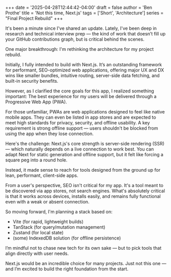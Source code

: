 +++
date = '2025-04-28T12:44:42-04:00'
draft = false
author = 'Ben Prothe'
title = 'Not this time, Next.js'
tags = ['Short', 'Architecture']
series = "Final Project Rebuild"
+++

It's been a minute since I've shared an update. Lately, I've been deep in research and technical interview prep — the kind of work that doesn’t fill up your GitHub contributions graph, but is critical behind the scenes.

One major breakthrough: I'm rethinking the architecture for my project rebuild.

Initially, I fully intended to build with Next.js. It’s an outstanding framework for performant, SEO-optimized web applications, offering major UX and DX wins like smaller bundles, intuitive routing, server-side data fetching, and built-in security benefits.

However, as I clarified the core goals for this app, I realized something important:
The best experience for my users will be delivered through a Progressive Web App (PWA).

For those unfamiliar, PWAs are web applications designed to feel like native mobile apps. They can even be listed in app stores and are expected to meet high standards for privacy, security, and offline usability. A key requirement is strong offline support — users shouldn't be blocked from using the app when they lose connection.

Here's the challenge: Next.js's core strength is server-side rendering (SSR) — which naturally depends on a live connection to work best. You can adapt Next for static generation and offline support, but it felt like forcing a square peg into a round hole.

Instead, it made sense to reach for tools designed from the ground up for lean, performant, client-side apps.

From a user's perspective, SEO isn't critical for my app. It's a tool meant to be discovered via app stores, not search engines. What's absolutely critical is that it works across devices, installs easily, and remains fully functional even with a weak or absent connection.

So moving forward, I'm planning a stack based on:

- Vite (for rapid, lightweight builds)
- TanStack (for query/mutation management)
- Zustand (for local state)
- (some) IndexedDB solution (for offline persistence)

I’m mindful not to chase new tech for its own sake — but to pick tools that align directly with user needs.

Next.js would be an incredible choice for many projects. Just not this one — and I’m excited to build the right foundation from the start.
